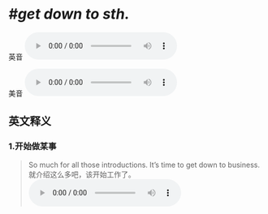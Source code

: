 # ***\#get down to sth.*** 
英音
<audio src="./media/get down to sth.1.aac" controls="controls"></audio>

美音
<audio src="./media/get down to sth.2.aac" controls="controls"></audio>



  

英文释义
---
### 1.**开始做某事**  

 > So much for all those introductions. It’s time to get down to business.  
 > 就介绍这么多吧，该开始工作了。    
<audio src="./media/much-19.aac" controls="controls"></audio>


